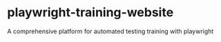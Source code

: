 # playwright-training-website
A comprehensive platform for automated testing training with playwright
